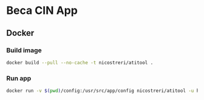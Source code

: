 # Beca CIN App

## Docker

### Build image
```bash
docker build --pull --no-cache -t nicostreri/atitool .
```

### Run app
```bash
docker run -v $(pwd)/config:/usr/src/app/config nicostreri/atitool -u https://www.google.com
```
